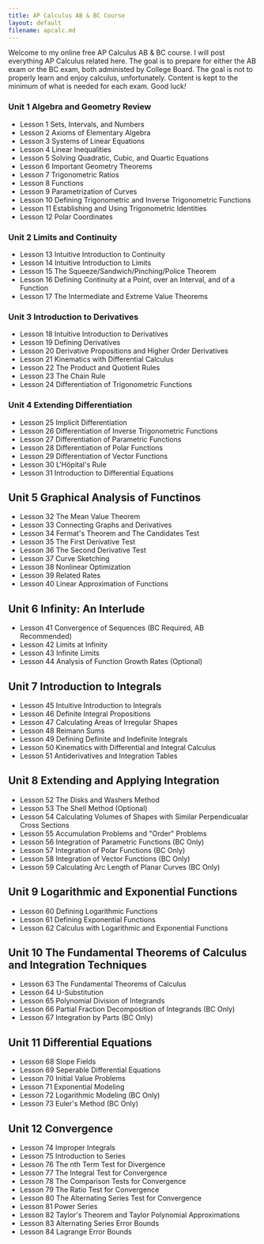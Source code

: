 ```yaml
---
title: AP Calculus AB & BC Course
layout: default
filename: apcalc.md
--- 
```


Welcome to my online free AP Calculus AB & BC course. I will post everything AP Calculus related here. The goal is to prepare for either the AB exam or the BC exam, both administed by College Board. The goal is not to properly learn and enjoy calculus, unfortunately. Content is kept to the minimum of what is needed for each exam. Good luck<em>!</em>  

### Unit 1 Algebra and Geometry Review
- Lesson 1 Sets, Intervals, and Numbers
- Lesson 2 Axioms of Elementary Algebra
- Lesson 3 Systems of Linear Equations
- Lesson 4 Linear Inequalities
- Lesson 5 Solving Quadratic, Cubic, and Quartic Equations
- Lesson 6 Important Geometry Theorems
- Lesson 7 Trigonometric Ratios
- Lesson 8 Functions
- Lesson 9 Parametrization of Curves
- Lesson 10 Defining Trigonometric and Inverse Trigonometric Functions
- Lesson 11 Establishing and Using Trigonometric Identities
- Lesson 12 Polar Coordinates

### Unit 2 Limits and Continuity
- Lesson 13 Intuitive Introduction to Continuity
- Lesson 14 Intuitive Introduction to Limits
- Lesson 15 The Squeeze/Sandwich/Pinching/Police Theorem
- Lesson 16 Defining Continuity at a Point, over an Interval, and of a Function
- Lesson 17 The Intermediate and Extreme Value Theorems

### Unit 3 Introduction to Derivatives
- Lesson 18 Intuitive Introduction to Derivatives
- Lesson 19 Defining Derivatives
- Lesson 20 Derivative Propositions and Higher Order Derivatives
- Lesson 21 Kinematics with Differential Calculus
- Lesson 22 The Product and Quotient Rules
- Lesson 23 The Chain Rule
- Lesson 24 Differentiation of Trigonometric Functions

### Unit 4 Extending Differentiation
- Lesson 25 Implicit Differentiation
- Lesson 26 Differentiation of Inverse Trigonometric Functions
- Lesson 27 Differentiation of Parametric Functions
- Lesson 28 Differentiation of Polar Functions
- Lesson 29 Differentiation of Vector Functions
- Lesson 30 L'H&ocirc;pital's Rule
- Lesson 31 Introduction to Differential Equations

## Unit 5 Graphical Analysis of Functinos
- Lesson 32 The Mean Value Theorem
- Lesson 33 Connecting Graphs and Derivatives
- Lesson 34 Fermat's Theorem and The Candidates Test
- Lesson 35 The First Derivative Test
- Lesson 36 The Second Derivative Test
- Lesson 37 Curve Sketching
- Lesson 38 Nonlinear Optimization
- Lesson 39 Related Rates
- Lesson 40 Linear Approximation of Functions

## Unit 6 Infinity: An Interlude
- Lesson 41 Convergence of Sequences (BC Required, AB Recommended)
- Lesson 42 Limits at Infinity
- Lesson 43 Infinite Limits
- Lesson 44 Analysis of Function Growth Rates (Optional)

## Unit 7 Introduction to Integrals
- Lesson 45 Intuitive Introduction to Integrals
- Lesson 46 Definite Integral Propositions
- Lesson 47 Calculating Areas of Irregular Shapes
- Lesson 48 Reimann Sums
- Lesson 49 Defining Definite and Indefinite Integrals
- Lesson 50 Kinematics with Differential and Integral Calculus
- Lesson 51 Antiderivatives and Integration Tables

## Unit 8 Extending and Applying Integration
- Lesson 52 The Disks and Washers Method
- Lesson 53 The Shell Method (Optional)
- Lesson 54 Calculating Volumes of Shapes with Similar Perpendicualar Cross Sections
- Lesson 55 Accumulation Problems and "Order" Problems
- Lesson 56 Integration of Parametric Functions (BC Only)
- Lesson 57 Integration of Polar Functions (BC Only)
- Lesson 58 Integration of Vector Functions (BC Only)
- Lesson 59 Calculating Arc Length of Planar Curves (BC Only)

## Unit 9 Logarithmic and Exponential Functions
- Lesson 60 Defining Logarithmic Functions
- Lesson 61 Defining Exponential Functions
- Lesson 62 Calculus with Logarithmic and Exponential Functions

## Unit 10 The Fundamental Theorems of Calculus and Integration Techniques
- Lesson 63 The Fundamental Theorems of Calculus
- Lesson 64 U-Substitution
- Lesson 65 Polynomial Division of Integrands
- Lesson 66 Partial Fraction Decomposition of Integrands (BC Only)
- Lesson 67 Integration by Parts (BC Only)

## Unit 11 Differential Equations
- Lesson 68 Slope Fields
- Lesson 69 Seperable Differential Equations
- Lesson 70 Initial Value Problems
- Lesson 71 Exponential Modeling
- Lesson 72 Logarithmic Modeling (BC Only)
- Lesson 73 Euler's Method (BC Only)

## Unit 12 Convergence
- Lesson 74 Improper Integrals
- Lesson 75 Introduction to Series
- Lesson 76 The nth Term Test for Divergence
- Lesson 77 The Integral Test for Convergence
- Lesson 78 The Comparison Tests for Convergence
- Lesson 79 The Ratio Test for Convergence
- Lesson 80 The Alternating Series Test for Convergence
- Lesson 81 Power Series
- Lesson 82 Taylor's Theorem and Taylor Polynomial Approximations
- Lesson 83 Alternating Series Error Bounds
- Lesson 84 Lagrange Error Bounds
